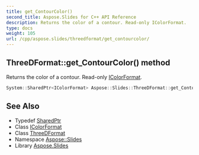 ```yaml
---
title: get_ContourColor()
second_title: Aspose.Slides for C++ API Reference
description: Returns the color of a contour. Read-only IColorFormat.
type: docs
weight: 105
url: /cpp/aspose.slides/threedformat/get_contourcolor/
---
```

## ThreeDFormat::get_ContourColor() method


Returns the color of a contour. Read-only [IColorFormat](../../icolorformat/).

```cpp
System::SharedPtr<IColorFormat> Aspose::Slides::ThreeDFormat::get_ContourColor() override
```

## See Also

* Typedef [SharedPtr](../../system/sharedptr/)
* Class [IColorFormat](../icolorformat/)
* Class [ThreeDFormat](./)
* Namespace [Aspose::Slides](../)
* Library [Aspose.Slides](../../)